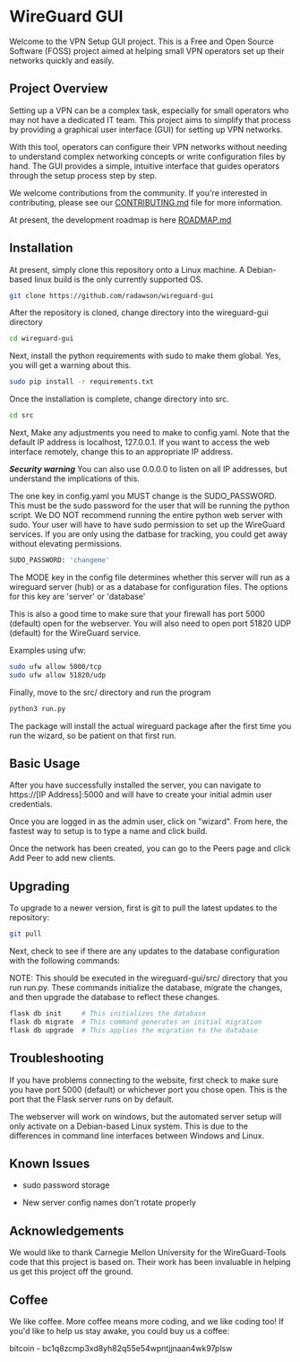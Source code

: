 # WireGuard GUI

Welcome to the VPN Setup GUI project. This is a Free and Open Source Software (FOSS) project aimed at helping small VPN operators set up their networks quickly and easily.

## Project Overview

Setting up a VPN can be a complex task, especially for small operators who may not have a dedicated IT team. This project aims to simplify that process by providing a graphical user interface (GUI) for setting up VPN networks.

With this tool, operators can configure their VPN networks without needing to understand complex networking concepts or write configuration files by hand. The GUI provides a simple, intuitive interface that guides operators through the setup process step by step.

We welcome contributions from the community. If you're interested in contributing, please see our [CONTRIBUTING.md](CONTRIBUTING.md) file for more information.

At present, the development roadmap is here [ROADMAP.md](ROADMAP.md)

## Installation

At present, simply clone this repository onto a Linux machine. A Debian-based linux build is the only currently supported OS.

```bash
git clone https://github.com/radawson/wireguard-gui
```

After the repository is cloned, change directory into the wireguard-gui directory

```bash
cd wireguard-gui
```

Next, install the python requirements with sudo to make them global. Yes, you will get a warning about this.

```bash
sudo pip install -r requirements.txt
```

Once the installation is complete, change directory into src.

```bash
cd src
```

Next, Make any adjustments you need to make to config.yaml. Note that the default IP address is localhost, 127.0.0.1. If you want to access the web interface remotely, change this to an appropriate IP address.

***Security warning*** You can also use 0.0.0.0 to listen on all IP addresses, but understand the implications of this.

The one key in config.yaml you MUST change is the SUDO_PASSWORD. This must be the sudo password for the user that will be running the python script. We DO NOT recommend running the entire python web server with sudo. Your user will have to have sudo permission to set up the WireGuard services. If you are only using the datbase for tracking, you could get away without elevating permissions.

```bash
SUDO_PASSWORD: 'changeme'
```

The MODE key in the config file determines whether this server will run as a wireguard server (hub) or as a database for configuration files. The options for this key are 'server' or 'database'

This is also a good time to make sure that your firewall has port 5000 (default) open for the webserver. You will also need to open port 51820 UDP (default) for the WireGuard service.

Examples using ufw:

```bash
sudo ufw allow 5000/tcp
sudo ufw allow 51820/udp
```

Finally, move to the src/ directory and run the program

```bash
python3 run.py
```

The package will install the actual wireguard package after the first time you run the wizard, so be patient on that first run.

## Basic Usage

After you have successfully installed the server, you can navigate to https://[IP Address]:5000 and will have to create your initial admin user credentials.

Once you are logged in as the admin user, click on "wizard". From here, the fastest way to setup is to type a name and click build.

Once the network has been created, you can go to the Peers page and click Add Peer to add new clients.

## Upgrading

To upgrade to a newer version, first is git to pull the latest updates to the repository:

```bash
git pull
```

Next, check to see if there are any updates to the database configuration with the following commands:

NOTE: This should be executed in the wireguard-gui/src/ directory that you run run.py. These commands initialize the database, migrate the changes, and then upgrade the database to reflect these changes.

```bash
flask db init     # This initializes the database
flask db migrate  # This command generates an initial migration
flask db upgrade  # This applies the migration to the database
```

## Troubleshooting

If you have problems connecting to the website, first check to make sure you have port 5000 (default) or whichever port you chose open. This is the port that the Flask server runs on by default.

The webserver will work on windows, but the automated server setup will only activate on a Debian-based Linux system. This is due to the differences in command line interfaces between Windows and Linux.

## Known Issues

* sudo password storage

* New server config names don't rotate properly

## Acknowledgements

We would like to thank Carnegie Mellon University for the WireGuard-Tools code that this project is based on. Their work has been invaluable in helping us get this project off the ground.

## Coffee

We like coffee. More coffee means more coding, and we like coding too!
If you'd like to help us stay awake, you could buy us a coffee:

bitcoin - bc1q8zcmp3xd8yh82q55e54wpntjjnaan4wk97plsw
